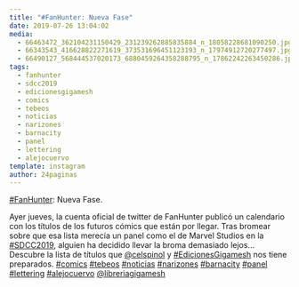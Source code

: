 ```yaml
---
title: "#FanHunter: Nueva Fase"
date: 2019-07-26 13:04:02
media: 
  - 66463472_362104231150429_231239262885835884_n_18058228681090250.jpg
  - 66343543_416628822271619_373531696451123193_n_17974912720277497.jpg
  - 66490127_568444537020173_6880459264358288795_n_17862242263450286.jpg
tags: 
  - fanhunter
  - sdcc2019
  - edicionesgigamesh
  - comics
  - tebeos
  - noticias
  - narizones
  - barnacity
  - panel
  - lettering
  - alejocuervo
template: instagram
author: 24paginas
---
```


[#FanHunter](/tags/fanhunter): Nueva Fase.

Ayer jueves, la cuenta oficial de twitter de FanHunter publicó un calendario con los títulos de los futuros cómics que están por llegar. Tras bromear sobre que esa lista merecía un panel como el de Marvel Studios en la [#SDCC2019](/tags/sdcc2019), alguien ha decidido llevar la broma demasiado lejos... Descubre la lista de títulos que [@celspinol](https://instagram.com/celspinol) y [#EdicionesGigamesh](/tags/edicionesgigamesh) nos tiene preparados. 
[#comics](/tags/comics) [#tebeos](/tags/tebeos) [#noticias](/tags/noticias) [#narizones](/tags/narizones) [#barnacity](/tags/barnacity) [#panel](/tags/panel) [#lettering](/tags/lettering) [#alejocuervo](/tags/alejocuervo) [@libreriagigamesh](https://instagram.com/libreriagigamesh)
